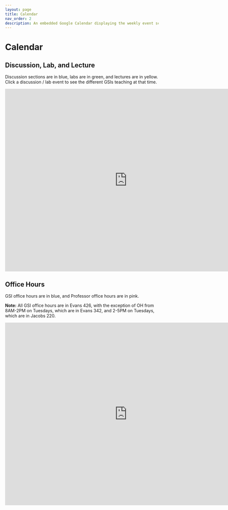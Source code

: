 ```yaml
---
layout: page
title: Calendar
nav_order: 2
description: An embedded Google Calendar displaying the weekly event schedule.
---
```


# Calendar

<!-- <div id="fullcalendar"></div>

<!-- <link rel="stylesheet" property="stylesheet" href="https://unpkg.com/@fullcalendar/core/main.css">
<link rel="stylesheet" property="stylesheet" href="https://unpkg.com/@fullcalendar/timegrid/main.css"> -->
<!-- <script src="https://unpkg.com/@fullcalendar/core/main.min.js"></script>
<script src="https://unpkg.com/@fullcalendar/daygrid/main.min.js"></script>
<script src="https://unpkg.com/@fullcalendar/timegrid/main.min.js"></script>
<script src="https://unpkg.com/@fullcalendar/google-calendar/main.min.js"></script> -->

<style>
.fc table {
  margin-bottom: 0;
}
</style>
<!-- <script>
document.addEventListener('DOMContentLoaded', function() {
  new FullCalendar.Calendar(document.getElementById('fullcalendar'), {
    plugins: ['dayGrid', 'timeGrid', 'googleCalendar'],
    header: {
      left: 'title',
      right: 'today prev,next',
    },
    nowIndicator: true,
    height: 'auto',
    minTime: '09:00:00',
    maxTime: '21:00:00',
    allDaySlot: false,
    slotEventOverlap: false,
    defaultView: 'timeGridWeek',
    // THIS KEY WON'T WORK IN PRODUCTION!!!
    // To make your own Google API key, follow the directions here:
    // http://fullcalendar.io/docs/google_calendar/
    googleCalendarApiKey: 'AIzaSyDRIz3tmchcYjyh1o4VTLj1Y4ciIJDEyjg',
    // US Holidays
    eventSources: [
      {
        googleCalendarId: 'berkeley.edu_in9qvsg9rsv5r35la4oufrq2tk@group.calendar.google.com',
        className: 'data 100',
      },
    ],
  }).render();
});
</script>

 
<script src="../assets/js/calendar.js"></script>
<script src="../assets/js/gcal.js"></script> -->

## Discussion, Lab, and Lecture

Discussion sections are in blue, labs are in green, and lectures are in yellow. Click a discussion / lab event to see the different GSIs teaching at that time.

<iframe src="https://calendar.google.com/calendar/b/1/embed?height=600&amp;wkst=1&amp;bgcolor=%23ffffff&amp;ctz=America%2FLos_Angeles&amp;src=YmVya2VsZXkuZWR1X2luOXF2c2c5cnN2NXIzNWxhNG91ZnJxMnRrQGdyb3VwLmNhbGVuZGFyLmdvb2dsZS5jb20&amp;src=YmVya2VsZXkuZWR1XzcwODN1a205M2ZsbTl0ZWVobnBkZnFwcmFrQGdyb3VwLmNhbGVuZGFyLmdvb2dsZS5jb20&amp;src=YmVya2VsZXkuZWR1X3FzMzRwbWJhb3F1OHE0MGNpa2NjNjg4aWRjQGdyb3VwLmNhbGVuZGFyLmdvb2dsZS5jb20&amp;color=%233F51B5&amp;color=%23009688&amp;color=%23E4C441&amp;showTitle=0&amp;mode=WEEK" style="border-width:0" width="800" height="600" frameborder="0" scrolling="no"></iframe>


<br>

## Office Hours

GSI office hours are in blue, and Professor office hours are in pink.

**Note:** All GSI office hours are in Evans 426, with the exception of OH from 8AM-2PM on Tuesdays, which are in Evans 342, and 2-5PM on Tuesdays, which are in Jacobs 220.

<iframe src="https://calendar.google.com/calendar/b/1/embed?height=600&amp;wkst=1&amp;bgcolor=%23ffffff&amp;ctz=America%2FLos_Angeles&amp;src=YmVya2VsZXkuZWR1XzFsc3R0NmFkZHNubGVtbWZpc240MHBidWxnQGdyb3VwLmNhbGVuZGFyLmdvb2dsZS5jb20&amp;src=YmVya2VsZXkuZWR1X3Y3cThpaXBwcjcydHZtaTkwZTV1MnI3ZTBjQGdyb3VwLmNhbGVuZGFyLmdvb2dsZS5jb20&amp;color=%234285F4&amp;color=%23D81B60&amp;mode=WEEK&amp;title=Office%20Hours%20%E2%80%93%20Data%20100%2C%20Fall%202019&amp;showTitle=0" style="border-width:0" width="800" height="600" frameborder="0" scrolling="no"></iframe>

